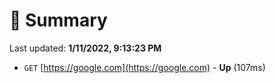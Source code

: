 # 📖 Summary
Last updated: **1/11/2022, 9:13:23 PM**

- `GET` [https://google.com](https://google.com) - **Up** (107ms)
